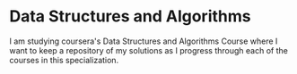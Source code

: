 # Data Structures and Algorithms
I am studying coursera's Data Structures and Algorithms Course where I want to keep a repository of my solutions as I progress through each of the courses in this specialization.
